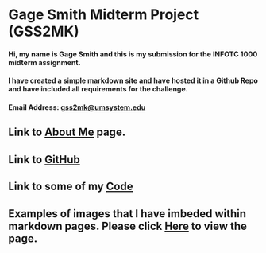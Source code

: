 # Gage Smith Midterm Project (GSS2MK)

#### Hi, my name is Gage Smith and this is my submission for the INFOTC 1000 midterm assignment.
#### I have created a simple markdown site and have hosted it in a Github Repo and have included all requirements for the challenge.


#### Email Address: gss2mk@umsystem.edu
## Link to [About Me](https://github.com/GageSmith22/INFOTC-1000-Midterm/blob/main/List.md) page.
## Link to [GitHub](https://github.com/GageSmith22)
## Link to some of my [Code](https://github.com/GageSmith22/INFOTC-1000-Midterm/blob/main/Code%20Page.md)
## Examples of images that I have imbeded within markdown pages. Please click [Here](https://github.com/GageSmith22/INFOTC-1000-Midterm/blob/main/Images%20Page%20.md) to view the page.
